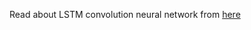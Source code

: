 Read about LSTM convolution neural network from [here](https://www.coursera.org/learn/convolutional-neural-networks)
